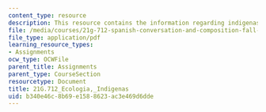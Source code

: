 ```yaml
---
content_type: resource
description: This resource contains the information regarding indigenas.
file: /media/courses/21g-712-spanish-conversation-and-composition-fall-2003/b340e46c8b69e1588623ac3e469d6dde_MIT21G_712F03_eco_Indig.pdf
file_type: application/pdf
learning_resource_types:
- Assignments
ocw_type: OCWFile
parent_title: Assignments
parent_type: CourseSection
resourcetype: Document
title: 21G.712_Ecologia,_Indigenas
uid: b340e46c-8b69-e158-8623-ac3e469d6dde
---
```

